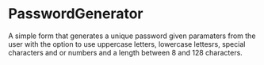# PasswordGenerator
A simple form that generates a unique password given paramaters from the user with the option to use uppercase letters, lowercase lettesrs, special characters and or numbers and a length between 8 and 128 characters.
